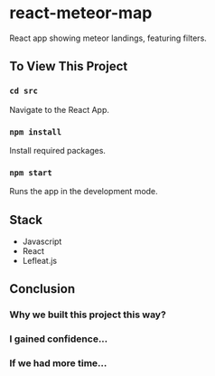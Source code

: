 # react-meteor-map

React app showing meteor landings, featuring filters. 

## To View This Project

### `cd src`

Navigate to the React App.

### `npm install`

Install required packages.

### `npm start`

Runs the app in the development mode.

## Stack

- Javascript
- React 
- Lefleat.js

## Conclusion

### Why we built this project this way?


### I gained confidence...


### If we had more time...

